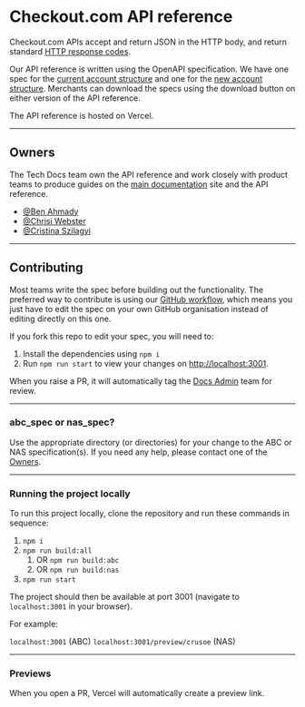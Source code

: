 # Checkout.com API reference

Checkout.com APIs accept and return JSON in the HTTP body, and return
standard [HTTP response codes](https://www.checkout.com/docs/resources/codes/http-response-codes).

Our API reference is written using the OpenAPI specification. We have one spec for
the [current account structure](https://api-reference.checkout.com/) and one for
the [new account structure](https://api-reference.checkout.com/preview/crusoe). Merchants can download the specs using
the download button on either version of the API reference.

The API reference is hosted on Vercel.

---

## Owners

The Tech Docs team own the API reference and work closely with product teams to produce guides on
the [main documentation](https://www.checkout.com/docs) site and the API reference.

- [@Ben Ahmady](https://github.com/ben-ahmady-cko)
- [@Chrisi Webster](https://github.com/chrisi-webster-cko)
- [@Cristina Szilagyi](https://github.com/cristina-szilagyi-cko)

---

## Contributing

Most teams write the spec before building out the functionality. The preferred way to contribute is using
our [GitHub workflow](https://checkout.atlassian.net/wiki/spaces/PD/pages/4844781738/GitHub+Actions+for+API+Ref), which
means you just have to edit the spec on your own GitHub organisation instead of editing directly on this one.

If you fork this repo to edit your spec, you will need to:

1. Install the dependencies using `npm i`
2. Run `npm run start` to view your changes on [http://localhost:3001](http://localhost:3001).

When you raise a PR, it will automatically tag
the [Docs Admin](https://github.com/orgs/checkout/teams/docs-admin/members) team for review.

---

### abc_spec or nas_spec?

Use the appropriate directory (or directories) for your change to the ABC or NAS specification(s). If you need any help,
please contact one of the [Owners](#owners).

---

### Running the project locally

To run this project locally, clone the repository and run these commands in sequence:

1. `npm i`
2. `npm run build:all`
    1. OR `npm run build:abc`
    2. OR `npm run build:nas`
3. `npm run start`

The project should then be available at port 3001 (navigate to `localhost:3001` in your browser).

For example:

`localhost:3001` (ABC)
`localhost:3001/preview/crusoe` (NAS)

---

### Previews

When you open a PR, Vercel will automatically create a preview link.
